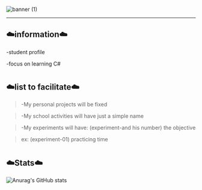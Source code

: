 
![banner (1)](https://github.com/user-attachments/assets/e53e39f8-f2dc-415e-a71b-3f98984ced56)

-------------------------------------------------------------------------------------------------------------

## :cloud:information:cloud:
-student profile

-focus on learning C#

#
## :cloud:list to facilitate:cloud:

>-My personal projects will be fixed

>-My school activities will have just a simple name

>-My experiments will have: (experiment-and his number) the objective

>ex: (experiment-01) practicing time

#
## :cloud:Stats:cloud:

![Anurag's GitHub stats](https://github-readme-stats.vercel.app/api?username=Lottus-01&theme=prussian&show_icons=true)
